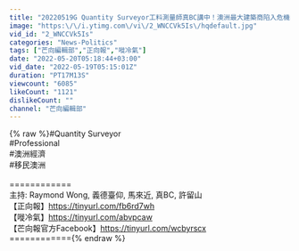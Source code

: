 ```yaml
---
title: "20220519G Quantity Surveyor工料測量師真BC講中！澳洲最大建築商陷入危機向政府求助，再次奉勸芒友購買物業時勿做這件事！"
image: "https:\/\/i.ytimg.com\/vi\/2_WNCCVk5Is\/hqdefault.jpg"
vid_id: "2_WNCCVk5Is"
categories: "News-Politics"
tags: ["芒向編輯部","正向報","嘥冷氣"]
date: "2022-05-20T05:18:44+03:00"
vid_date: "2022-05-19T05:15:01Z"
duration: "PT17M13S"
viewcount: "6085"
likeCount: "1121"
dislikeCount: ""
channel: "芒向編輯部"
---
```

{% raw %}#Quantity Surveyor<br />#Professional<br />#澳洲經濟<br />#移民澳洲<br /><br />============<br />主持: Raymond Wong, 義德臺仰, 馬來近, 真BC, 許留山<br />【正向報】<a rel="nofollow" target="blank" href="https://tinyurl.com/fb6rd7wh">https://tinyurl.com/fb6rd7wh</a><br />【嘥冷氣】<a rel="nofollow" target="blank" href="https://tinyurl.com/abvpcaw">https://tinyurl.com/abvpcaw</a><br />【芒向報官方Facebook】<a rel="nofollow" target="blank" href="https://tinyurl.com/wcbyrscx">https://tinyurl.com/wcbyrscx</a><br />============{% endraw %}
